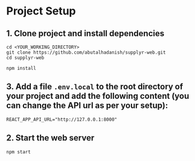 # Project Setup

## 1. Clone project and install dependencies

```shell
cd <YOUR_WORKING_DIRECTORY>
git clone https://github.com/abutalhadanish/supplyr-web.git
cd supplyr-web

npm install
```

## 3. Add a file `.env.local` to the root directory of your project and add the following content (you can change the API url as per your setup):
```
REACT_APP_API_URL="http://127.0.0.1:8000"
```

## 2. Start the web server
```shell
npm start
```